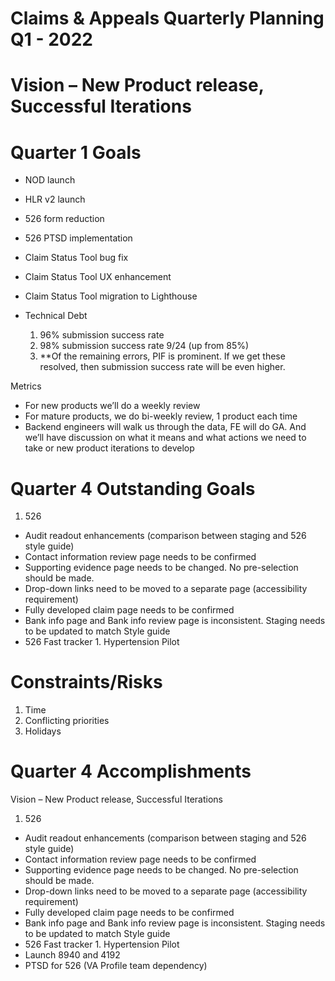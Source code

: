# Claims & Appeals Quarterly Planning Q1 - 2022
# Vision – New Product release, Successful Iterations

# Quarter 1 Goals
 -	NOD launch
 -	HLR v2 launch
 -	526 form reduction
 -	526 PTSD implementation
 -	Claim Status Tool bug fix
 -	Claim Status Tool UX enhancement
 -  Claim Status Tool migration to Lighthouse

- Technical Debt
    1. 96% submission success rate 
    2. 98% submission success rate 9/24 (up from 85%)
    3. **Of the remaining errors, PIF is prominent. If we get these resolved, then submission success rate will be even higher.



Metrics
-	For new products we’ll do a weekly review
-	For mature products, we do bi-weekly review, 1 product each time
-	Backend engineers will walk us through the data, FE will do GA. And we’ll have discussion on what it means and what actions we need to take or new product iterations to develop

# Quarter 4 Outstanding Goals


1.	526
  - Audit readout enhancements (comparison between staging and 526 style guide)
  -  Contact information review page needs to be confirmed
  -  Supporting evidence page needs to be changed. No pre-selection should be made. 
  -  Drop-down links need to be moved to a separate page (accessibility requirement)
  -  Fully developed claim page needs to be confirmed
  -  Bank info page and Bank info review page is inconsistent. Staging needs to be updated to match Style guide
  -  526 Fast tracker
    1. Hypertension Pilot
 



# Constraints/Risks
1. Time
2. Conflicting priorities
3. Holidays





# Quarter 4 Accomplishments
Vision – New Product release, Successful Iterations

1.	526
  - Audit readout enhancements (comparison between staging and 526 style guide)
  -  Contact information review page needs to be confirmed
  -  Supporting evidence page needs to be changed. No pre-selection should be made. 
  -  Drop-down links need to be moved to a separate page (accessibility requirement)
  -  Fully developed claim page needs to be confirmed
  -  Bank info page and Bank info review page is inconsistent. Staging needs to be updated to match Style guide
  -  526 Fast tracker
    1. Hypertension Pilot
 - Launch 8940 and 4192
 - PTSD for 526 (VA Profile team dependency)
